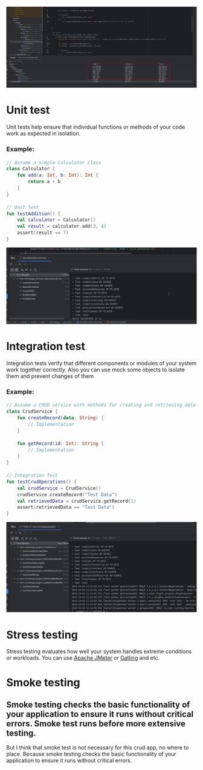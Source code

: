 
![img.png](img.png)

# Unit test
Unit tests help ensure that individual functions or methods of your code work as expected in isolation.
### Example:
```kotlin
// Assume a simple Calculator class
class Calculator {
    fun add(a: Int, b: Int): Int {
        return a + b
    }
}

// Unit Test
fun testAddition() {
    val calculator = Calculator()
    val result = calculator.add(3, 4)
    assert(result == 7)
}

```
![img_1.png](img_1.png)

# Integration test
Integration tests verify that different components or modules of your system work together correctly.
Also you can use mock some objects to isolate them and prevent changes of them
### Example:
```kotlin
// Assume a CRUD service with methods for creating and retrieving data
class CrudService {
    fun createRecord(data: String) {
        // Implementation
    }

    fun getRecord(id: Int): String {
        // Implementation
    }
}

// Integration Test
fun testCrudOperations() {
    val crudService = CrudService()
    crudService.createRecord("Test Data")
    val retrievedData = crudService.getRecord(1)
    assert(retrievedData == "Test Data")
}

```
![img_2.png](img_2.png)

# Stress testing
Stress testing evaluates how well your system handles extreme conditions or workloads.
You can use [Apache JMeter](https://jmeter.apache.org/) or [Gatling](https://gatling.io/) and etc.

# Smoke testing
Smoke testing checks the basic functionality of your application to ensure it runs without critical errors.
Smoke test runs before more extensive testing.
---
But I think that smoke test is not necessary for this crud app, no where to place.
Because smoke testing checks the basic functionality of your application to ensure it runs without critical errors.
